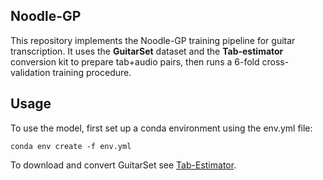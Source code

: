 ## Noodle-GP

This repository implements the Noodle-GP training pipeline for guitar transcription. It uses the **GuitarSet** dataset and the **Tab-estimator** conversion kit to prepare tab+audio pairs, then runs a 6-fold cross-validation training procedure.

## Usage
To use the model, first set up a conda environment using the env.yml file:
```
conda env create -f env.yml
```

To download and convert GuitarSet see [Tab-Estimator](https://github.com/KimSehun725/Tab-estimator).
